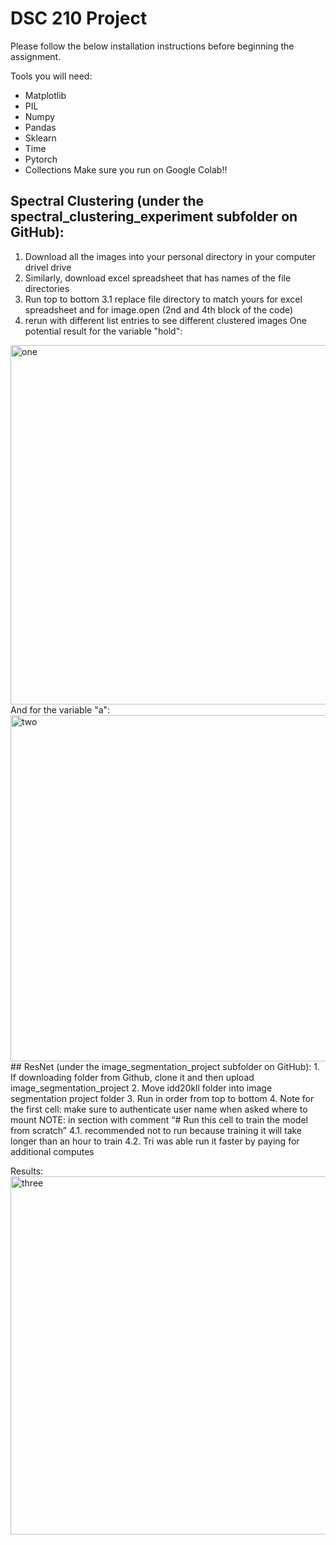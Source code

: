 # DSC 210 Project

Please follow the below installation instructions before beginning the assignment.

Tools you will need:
* Matplotlib
* PIL
* Numpy
* Pandas
* Sklearn
* Time
* Pytorch
* Collections 
Make sure you run on Google Colab!!

## Spectral Clustering (under the spectral_clustering_experiment subfolder on GitHub):
1. Download all the images into your personal directory in your computer drivel drive
2. Similarly, download excel spreadsheet that has names of the file directories
3. Run top to bottom
3.1 replace file directory to match yours for excel spreadsheet and for image.open (2nd and 4th block of the code)
4. rerun with different list entries to see different clustered images
One potential result for the variable "hold":
<img width="575" alt="one" src="https://user-images.githubusercontent.com/38345952/206091585-a90507a5-bdc4-48b4-9c12-419f37bc4e39.png">
And for the variable "a":
<img width="554" alt="two" src="https://user-images.githubusercontent.com/38345952/206091617-c57d140f-e0e8-445e-b70f-b60dae510a6b.png">
## ResNet (under the image_segmentation_project subfolder on GitHub):
1. If downloading folder from Github, clone it and then upload image_segmentation_project
2. Move idd20kll folder into image segmentation project folder
3. Run in order from top to bottom
4. Note for the first cell: make sure to authenticate user name when asked where to mount
NOTE: in section with comment “# Run this cell to train the model from scratch”
    4.1. recommended not to run because training it will take longer than an hour to train
    4.2. Tri was able run it faster by paying for additional computes

Results:
<img width="573" alt="three" src="https://user-images.githubusercontent.com/38345952/206091634-20fa6254-ca62-422e-bd09-dbbd9e6c8d50.png">

    
